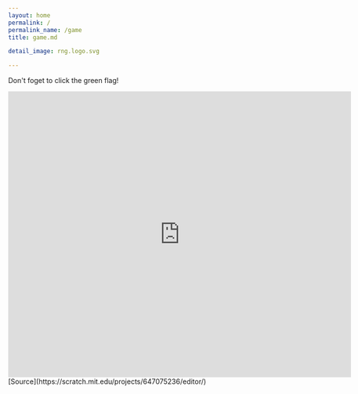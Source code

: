 ```yaml
---
layout: home
permalink: /
permalink_name: /game
title: game.md

detail_image: rng.logo.svg

---
```


Don't foget to click the green flag!

<iframe src="https://turbowarp.org/647075236/embed?username=john&addons=pause,remove-curved-stage-border" width="700" height="584" allowtransparency="true" frameborder="0" scrolling="no" allowfullscreen></iframe>
<br />
[Source](https://scratch.mit.edu/projects/647075236/editor/)
